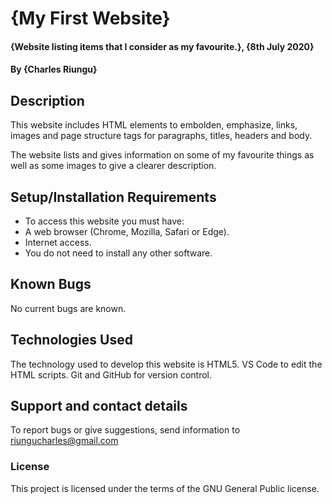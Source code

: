 # {My First Website}
#### {Website listing items that I consider as my favourite.}, {8th July 2020}
#### By **{Charles Riungu}**
## Description
This website includes HTML elements to embolden, emphasize, links, images and page structure tags for paragraphs, 
titles, headers and body.

The website lists and gives information on some of my favourite things as well as some images to give a clearer description.
## Setup/Installation Requirements
* To access this website you must have:
* A web browser (Chrome, Mozilla, Safari or Edge).
* Internet access.
* You do not need to install any other software.
## Known Bugs
No current bugs are known.
## Technologies Used
The technology used to develop this website is HTML5.
VS Code to edit the HTML scripts.
Git and GitHub for version control.
## Support and contact details
To report bugs or give suggestions, send information to riungucharles@gmail.com
### License
This project is licensed under the terms of the GNU General Public license.
